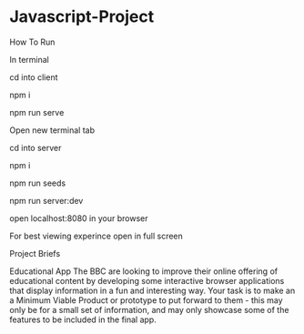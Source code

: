 # Javascript-Project

How To Run

In terminal

cd into client

npm i 

npm run serve


Open new terminal tab



cd into server

npm i 

npm run seeds

npm run server:dev


open localhost:8080 in your browser

For best viewing experince open in full screen


Project Briefs



Educational App
The BBC are looking to improve their online offering of educational content by developing some interactive browser applications that display information in a fun and interesting way. Your task is to make an a Minimum Viable Product or prototype to put forward to them - this may only be for a small set of information, and may only showcase some of the features to be included in the final app.
